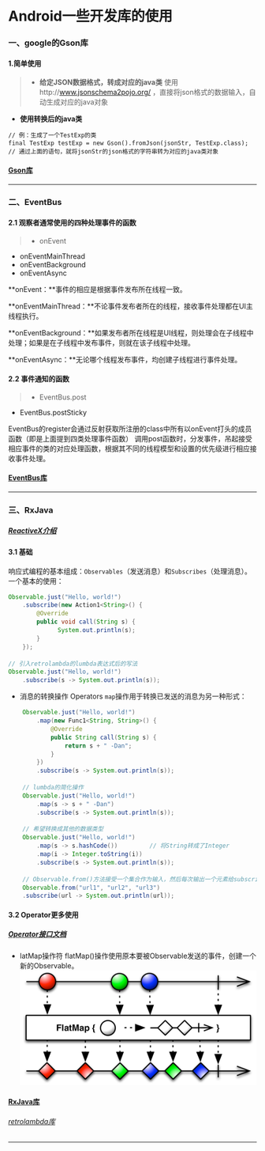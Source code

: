 # Android一些开发库的使用
### 一、google的Gson库
#### 1.简单使用
> * **给定JSON数据格式，转成对应的java类**
使用http://www.jsonschema2pojo.org/ ，直接将json格式的数据输入，自动生成对应的java对象
* **使用转换后的java类**
```code
// 例：生成了一个TestExp的类
final TestExp testExp = new Gson().fromJson(jsonStr, TestExp.class);
// 通过上面的语句，就将jsonStr的json格式的字符串转为对应的java类对象
```













#### [Gson库][2]
--------------------------------------------------------------------------
### 二、EventBus
#### 2.1 观察者通常使用的四种处理事件的函数
> * onEvent
* onEventMainThread
* onEventBackground
* onEventAsync

**onEvent：**事件的相应是根据事件发布所在线程一致。

**onEventMainThread：**不论事件发布者所在的线程，接收事件处理都在UI主线程执行。

**onEventBackground：**如果发布者所在线程是UI线程，则处理会在子线程中处理；如果是在子线程中发布事件，则就在该子线程中处理。

**onEventAsync：**无论哪个线程发布事件，均创建子线程进行事件处理。

#### 2.2 事件通知的函数
> * EventBus.post
* EventBus.postSticky

EventBus的register会通过反射获取所注册的class中所有以onEvent打头的成员函数（即是上面提到四类处理事件函数）
调用post函数时，分发事件，吊起接受相应事件的类的对应处理函数，根据其不同的线程模型和设置的优先级进行相应接收事件处理。

#### [EventBus库][2]
--------------------------------------------------------------------------
### 三、RxJava
##### [ReactiveX介绍][6]

#### 3.1 基础
响应式编程的基本组成：`Observables`（发送消息）和`Subscribes`（处理消息）。
一个基本的使用：
```java
Observable.just("Hello, world!")
    .subscribe(new Action1<String>() {
        @Override
        public void call(String s) {
              System.out.println(s);
        }
    });

// 引入retrolambda的lumbda表达式后的写法
Observable.just("Hello, world!")
	.subscribe(s -> System.out.println(s));
```
* 消息的转换操作 Operators
`map`操作用于转换已发送的消息为另一种形式：
```java
	Observable.just("Hello, world!")
		.map(new Func1<String, String>() {
			@Override
			public String call(String s) {
				return s + " -Dan";
			}
		})
		.subscribe(s -> System.out.println(s));

	// lumbda的简化操作
	Observable.just("Hello, world!")
		.map(s -> s + " -Dan")
		.subscribe(s -> System.out.println(s));

	// 希望转换成其他的数据类型
	Observable.just("Hello, world!")
		.map(s -> s.hashCode())			// 将String转成了Integer
		.map(i -> Integer.toString(i))
		.subscribe(s -> System.out.println(s));

	// Observable.from()方法接受一个集合作为输入，然后每次输出一个元素给subscribe
	Observable.from("url1", "url2", "url3")
    .subscribe(url -> System.out.println(url));
```

#### 3.2 Operator更多使用
##### [Operator接口文档][5]
* latMap操作符
flatMap()操作使用原本要被Observable发送的事件，创建一个新的Observable。
![](./img/flatMap.c.png)

















#### [RxJava库][3]
###### [retrolambda库][4]
--------------------------------------------------------------------------



[1]:https://github.com/google/gson
[2]:https://github.com/greenrobot/EventBus
[3]:https://github.com/ReactiveX/RxJava
[4]:https://github.com/evant/gradle-retrolambda
[5]:http://reactivex.io/documentation/operators.html
[6]:http://reactivex.io/
